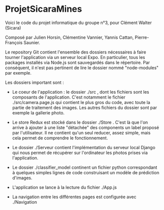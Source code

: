 # ProjetSicaraMines
Voici le code du projet informatique du groupe n°3, pour Clément Walter (Sicara)

Composé par Julien Horsin, Clémentine Vannier, Yannis Cattan, Pierre-François Saunier.

Le repository Git contient l'ensemble des dossiers nécessaires à faire tourner l'application via un serveur local Expo. En particulier, tous les packages installés via Node.js sont sauvegardés dans le répertoire. Par conséquent, il n'est pas pertinent de lire le dossier nommé "node-modules" par exemple.

Les dossiers important sont :   
  - Le coeur de l'application : le dossier ./src , dont les fichiers sont les composants de l'application. C'est notamment le fichier ./src/camera.page.js qui contient le plus gros du code, avec toute la partie de traitement des images. Les autres fichiers du dossier sont par exemple la gallerie photo.
  
  - Le store Redux est stocké dans le dossier ./Store . C'est là que l'on arrive à ajouter à une liste "détachée" des components un label proposé par l'utilisateur. Il ne contient qu'un seul reducer, assez simple, mais cela permet de comprendre le fonctionnement.
  
  - Le dossier ./Serveur contient l'implémentation du serveur local Django qui nous permet de récupérer sur l'ordinateur les photos prises via l'application.
  
  - Le dossier ./classifier_model continent un fichier python correspondant à quelques simples lignes de code construisant un modèle de prédiction d'images.
  
  - L'application se lance à la lecture du fichier ./App.js
  
  - La navigation entre les différentes pages est configurée avec ./Navigation
